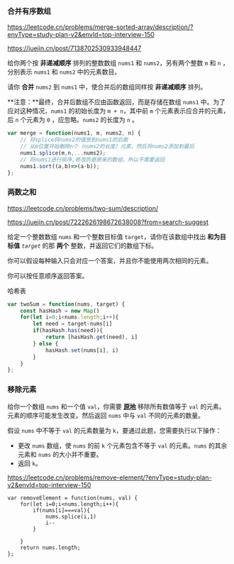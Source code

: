 ### 合并有序数组

https://leetcode.cn/problems/merge-sorted-array/description/?envType=study-plan-v2&envId=top-interview-150

https://juejin.cn/post/7138702530933948447

给你两个按 **非递减顺序** 排列的整数数组 `nums1` 和 `nums2`，另有两个整数 `m` 和 `n` ，分别表示 `nums1` 和 `nums2` 中的元素数目。

请你 **合并** `nums2` 到 `nums1` 中，使合并后的数组同样按 **非递减顺序** 排列。

**注意：**最终，合并后数组不应由函数返回，而是存储在数组 `nums1` 中。为了应对这种情况，`nums1` 的初始长度为 `m + n`，其中前 `m` 个元素表示应合并的元素，后 `n` 个元素为 `0` ，应忽略。`nums2` 的长度为 `n` 。

```javascript
var merge = function(nums1, m, nums2, n) {
    // 将splice将nums2的值放到nums1的后面
    // 从m位置开始删除n个（nums2的长度）元素，然后将nums2添加到最后
    nums1.splice(m,n,...nums2);
    // 将nums1进行排序,修改的是原来的数组，所以不需要返回
    nums1.sort((a,b)=>(a-b));
};
```



### 两数之和

https://leetcode.cn/problems/two-sum/description/

https://juejin.cn/post/7222626198672638008?from=search-suggest

给定一个整数数组 `nums` 和一个整数目标值 `target`，请你在该数组中找出 **和为目标值** *`target`* 的那 **两个** 整数，并返回它们的数组下标。

你可以假设每种输入只会对应一个答案，并且你不能使用两次相同的元素。

你可以按任意顺序返回答案。

哈希表

```js
var twoSum = function(nums, target) {
    const hasHash = new Map()
    for(let i=0;i<nums.length;i++){
        let need = target-nums[i]
        if(hasHash.has(need)){
            return [hasHash.get(need), i]
        } else {
            hasHash.set(nums[i], i)
        }
    }
};
```





### 移除元素

给你一个数组 `nums` 和一个值 `val`，你需要 **[原地](https://baike.baidu.com/item/原地算法)** 移除所有数值等于 `val` 的元素。元素的顺序可能发生改变。然后返回 `nums` 中与 `val` 不同的元素的数量。

假设 `nums` 中不等于 `val` 的元素数量为 `k`，要通过此题，您需要执行以下操作：

- 更改 `nums` 数组，使 `nums` 的前 `k` 个元素包含不等于 `val` 的元素。`nums` 的其余元素和 `nums` 的大小并不重要。
- 返回 `k`。

https://leetcode.cn/problems/remove-element/?envType=study-plan-v2&envId=top-interview-150

```
var removeElement = function(nums, val) {
    for(let i=0;i<nums.length;i++){
        if(nums[i]===val){
            nums.splice(i,1)
            i--
        }

	}
    return nums.length;
};
```

